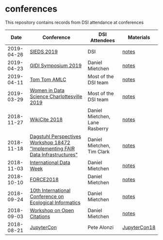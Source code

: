 # conferences
This repository contains records from DSI attendance at conferences

Date|Conference|DSI Attendees|Materials
-|-|-|-
2019-04-26|[SIEDS 2019](http://bart.sys.virginia.edu/sieds19/)|DSI|[notes](https://github.com/UVA-DSI/conferences/tree/master/SIEDS2019)
2019-04-23|[GIDI Symposium 2019](https://gidi.virginia.edu/2019-gidi-symposium)|Daniel Mietchen|[notes](https://github.com/Daniel-Mietchen/events/issues/536)
2019-04-11|[Tom Tom AMLC](https://tomtomfest.com/machine-learning/)|Most of the DSI team|[notes](https://github.com/UVA-DSI/conferences/tree/master/TOM-TOM-AMLC)
2019-03-29|[Women in Data Science Charlottesville 2019](https://datascience.virginia.edu/2019-charlottesville-women-data-science-conference)|Most of the DSI team|[notes](https://github.com/Daniel-Mietchen/events/issues/519)
2018-11-27|[WikiCite 2018](https://meta.wikimedia.org/wiki/WikiCite_2018)|Daniel Mietchen, Lane Rasberry|[notes](https://github.com/Daniel-Mietchen/events/issues/201)
2018-11-18|[Dagstuhl Perspectives Workshop 18472 "Implementing FAIR Data Infrastructures"](https://www.dagstuhl.de/en/program/calendar/semhp/?semnr=18472)|Daniel Mietchen, Tim Clark|[notes](https://github.com/Daniel-Mietchen/events/issues/414)
2018-11-03|[International Data Week](https://github.com/Daniel-Mietchen/events/blob/master/International-Data-Week-2018.md)|Daniel Mietchen|[notes](https://github.com/Daniel-Mietchen/events/issues/211)
2018-10-10|[FORCE2018](https://force2018.sched.com/)|Daniel Mietchen|[notes](https://github.com/Daniel-Mietchen/events/blob/master/FORCE-2018.md)
2018-09-24|[10th International Conference on Ecological Informatics](https://icei2018.uni-jena.de/)|Daniel Mietchen|[notes](https://github.com/Daniel-Mietchen/events/issues/338)
2018-09-03|[Workshop on Open Citations](https://workshop-oc.github.io/)|Daniel Mietchen|[notes](https://github.com/Daniel-Mietchen/events/issues/394)
2018-08-21|[JupyterCon](https://conferences.oreilly.com/jupyter/jup-ny)|Pete Alonzi|[JupyterCon18](https://github.com/UVA-DSI/conferences/tree/master/JupyterCon18)
